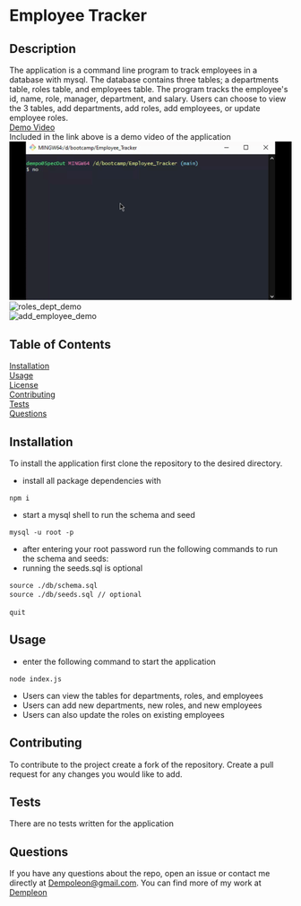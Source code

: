 
# Employee Tracker

## Description <br>
The application is a command line program to track employees in a database with mysql. The database contains three tables; a departments table, roles table, and employees table. The program tracks the employee's id, name, role, manager, department, and salary. Users can choose to view the 3 tables, add departments, add roles, add employees, or update employee roles.
<br>
[Demo Video](https://drive.google.com/file/d/1ORBggtWr0fwgst9PZ9pAk6e127GiwKYG/view?usp=sharing)
<br>
Included in the link above is a demo video of the application
<br>
![start_demo](./assets/start_demo.gif)
<br>
![roles_dept_demo](./assets/roles_department_demo.gif)
<br>
![add_employee_demo](./assets/add_employee_demo.gif)
<br>



## Table of Contents
[Installation](#Installation)<br>
[Usage](#Usage)<br>
[License](#Employee-Tracker)<br>
[Contributing](#Contributing)<br>
[Tests](#Tests)<br>
[Questions](#Questions)<br>
    

## Installation
To install the application first clone the repository to the desired directory.
- install all package dependencies with 
```
npm i
```
- start a mysql shell to run the schema and seed
```
mysql -u root -p
```
- after entering your root password run the following commands to run the schema and seeds:
- running the seeds.sql is optional
```
source ./db/schema.sql
source ./db/seeds.sql // optional

quit
```

## Usage
- enter the following command to start the application
```
node index.js
```
- Users can view the tables for departments, roles, and employees
- Users can add new departments, new roles, and new employees
- Users can also update the roles on existing employees

## Contributing
To contribute to the project create a fork of the repository. Create a pull request for any changes you would like to add.

## Tests
There are no tests written for the application

## Questions
If you have any questions about the repo, open an issue or contact me directly at [Dempoleon@gmail.com](Dempoleon@gmail.com).
You can find more of my work at [Dempleon](https://github.com/Dempleon)


